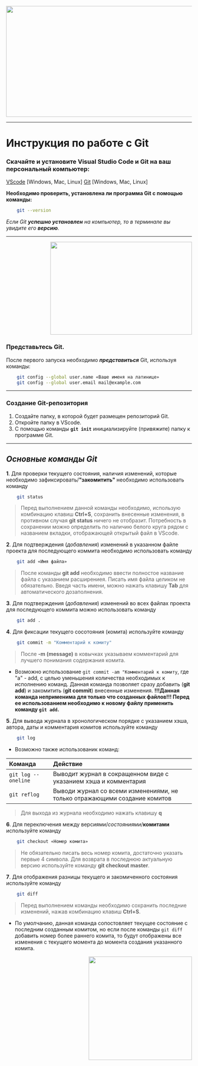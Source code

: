 <p align="center">

 <img width="600" height="300" src="https://cdn-ssl-devio-img.classmethod.jp/wp-content/uploads/2019/08/eyecatch_git.png">
</p>

***

# Инструкция по работе с Git
### Скачайте и установите Visual Studio Code и Git на ваш персональный компьютер:
[VScode](https://code.visualstudio.com/) [Windows, Mac, Linux]
[Git](https://git-scm.com/downloads) [Windows, Mac, Linux]

**Необходимо проверить, установлена ли программа Git с помощью команды:**

```sh
    git --version
```
_Если Git **успешно установлен** на компьютер, то в терминале вы увидите его **версию**._
***

<p align="right">

 <img width="384" height="251" src="https://miro.medium.com/max/949/1*YryX-5FXvrpFGkh8PsdEGQ.png">

</p>

### Представьтесь Git.
После первого запуска необходимо **_представиться_** Git, используя команды:
```sh
    git config --global user.name «Ваше именя на латинице»
    git config --global user.email mail@example.com
```
***

### Создание Git-репозитория

1. Создайте папку, в которой будет размещен репозиторий Git.
2. Откройте папку в VScode.
3. С помощью команды **`git init`** инициализируйте (привяжите) папку к программе Git.

***

## ___Основные команды Git___

**1**. Для проверки текущего состояния, наличия изменений, которые необходимо зафиксировать/**"закомитить"** необходимо использовать команду
```sh
    git status
```
>Перед выполнением данной команды необходимо, использую комбинацию клавиш **Ctrl+S**, сохранить внесенные изменения, в противном случая **git status** ничего не отобразит. Потребность в сохранении можно определить по наличию белого круга рядом с названием вкладки, отображающей открытый файл в VScode.

**2**. Для подтверждения (_добавления_) изменений в указанном файле проекта для последующего коммита необходимо использовать команду

```sh
    git add «Имя файла»
```
> После команды **git add** необходимо ввести полностое название файла с указанием расширениея. Писать имя файла целиком не обязательно. Введя часть имени, можно нажать клавишу **Tab** для автоматического дозаполнения.


**3**. Для подтверждения (_добавления_) изменений во всех файлах проекта для последующего коммита можно использовать команду

```sh
    git add .
```


**4**. Для фиксации текущего сосотояния (комита) используйте команду

```sh
    git commit -m "Комментарий к комиту"
```
>После **-m (message)** в ковычках указываем комментарий для лучшего понимания содержания комита.

* Возможно использование `git commit -am "Комментарий к комиту`, где "a" - add, с целью уменьшения количества необходимых к исполнению команд. Данная команда позволяет сразу добавить (**git add**) и закомитить (**git commit**) внесенные изменения. **!!!Данная команда неприменима для только что созданных файлов!!! Перед ее использованием необходимо к новому файлу применить команду `git add`.**

**5**. Для вывода журнала в хронологическом порядке с указанием хэша, автора, даты и комментария комитов используйте команду

```sh
    git log
```
* Возможно также использованик команд:

| Команда  | Действие|
| :------------- | :------------- |
| `git log --oneline`  | Выводит журнал в сокращенном виде с указанием хэша и комментария  |
| `git reflog`  | Выводи журнал со всеми изменениями, не только отражающими создание комитов  |
>Для выхода из журнала необходимо нажать клавишу **q** 

**6**. Для переключения между версиями/*состояниями*/**комитами** используйте команду

```sh
    git checkout «Номер комита»
```
>Не обязательно писать весь номер комита, достаточно указать первые 4 символа. Для возврата в последнюю актуальную версию используйте команду **git checkout master**.

**7**. Для отображения разницы текущего и закомиченного состояния используйте команду 

```sh
    git diff
```
>Перед выполнением команды необходимо сохранить последние изменений, нажав комбинацию клавиш **Ctrl+S**.

* По умолчанию, данная команда сопостовляет текущее состояние с последним созданным комитом, но если после команды `git diff` добавить номер более раннего комита, то будут отображены все изменения с текущего момента до момента создания указанного комита.
<p align="right">
  <img width="280" height="280" src="https://ae01.alicdn.com/kf/H3e808aa0ed01439788d02165c35e18c90.jpg">
</p>

